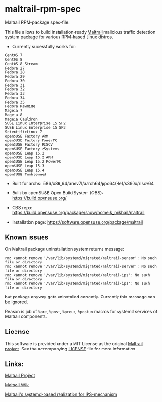 # maltrail-rpm-spec
Maltrail RPM-package spec-file.

This file allows to build installation-ready [Maltrail](https://github.com/stamparm/maltrail) malicious traffic detection system package for various RPM-based Linux distros.

- Currently sucessfully works for:
```
CentOS 7
CentOS 8
CentOS 8 Stream
Fedora 27
Fedora 28
Fedora 29
Fedora 30
Fedora 31
Fedora 32
Fedora 33
Fedora 34
Fedora 35
Fedora Rawhide
Mageia 7
Mageia 8
Mageia Cauldron
SUSE Linux Enterprise 15 SP2
SUSE Linux Enterprise 15 SP3
ScientificLinux 7
openSUSE Factory ARM
openSUSE Factory PowerPC
openSUSE Factory RISCV
openSUSE Factory zSystems
openSUSE Leap 15.2
openSUSE Leap 15.2 ARM
openSUSE Leap 15.2 PowerPC
openSUSE Leap 15.3
openSUSE Leap 15.4
openSUSE Tumbleweed
```

- Built for archs: i586/x86_64/armv7l/aarch64/ppc64(-le)/s390x/riscv64

- Built by openSUSE Open Build System (OBS): https://build.opensuse.org/

- OBS repo: https://build.opensuse.org/package/show/home:k_mikhail/maltrail

- Installation page: https://software.opensuse.org/package/maltrail

## Known issues

On Maltrail package uninstallation system returns message:
```
rm: cannot remove '/var/lib/systemd/migrated/maltrail-sensor': No such file or directory
rm: cannot remove '/var/lib/systemd/migrated/maltrail-server': No such file or directory
rm: cannot remove '/var/lib/systemd/migrated/maltrail-ips': No such file or directory
rm: cannot remove '/var/lib/systemd/migrated/maltrail-ips': No such file or directory
```
but package anyway gets uninstalled correctly. Currently this message can be ignored.

Reason is job of ```%pre```, ```%post```, ```%preun```, ```%postun``` macros for systemd services of Maltrail components. 

## License

This software is provided under a MIT License as the original [Maltrail project](https://github.com/stamparm/maltrail/blob/master/README.md#license). See the accompanying [LICENSE](https://github.com/stamparm/maltrail/blob/master/LICENSE) file for more information.

## Links:

[Maltrail Project](https://github.com/stamparm/maltrail)

[Maltrail Wiki](https://github.com/stamparm/maltrail/wiki)

[Maltrail's systemd-based realization for IPS-mechanism](https://github.com/MikhailKasimov/systemd-based-maltrail-ips-mechanism)
